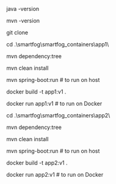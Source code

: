 
java -version

mvn -version

git clone 

cd .\smartfog\smartfog_containers\app1\

mvn dependency:tree

mvn clean install

mvn spring-boot:run               # to run on host

docker build -t app1:v1 .

docker run app1:v1                # to run on Docker

cd .\smartfog\smartfog_containers\app2\

mvn dependency:tree

mvn clean install

mvn spring-boot:run               # to run on host

docker build -t app2:v1 .

docker run app2:v1                # to run on Docker

